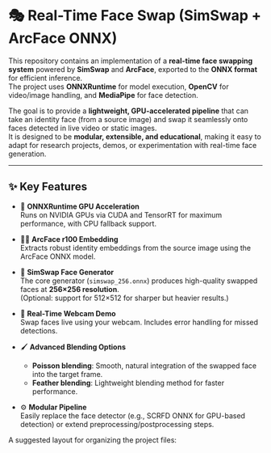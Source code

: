 # 🎭 Real-Time Face Swap (SimSwap + ArcFace ONNX)

This repository contains an implementation of a **real-time face swapping system** powered by **SimSwap** and **ArcFace**, exported to the **ONNX format** for efficient inference.  
The project uses **ONNXRuntime** for model execution, **OpenCV** for video/image handling, and **MediaPipe** for face detection.  

The goal is to provide a **lightweight, GPU-accelerated pipeline** that can take an identity face (from a source image) and swap it seamlessly onto faces detected in live video or static images.  
It is designed to be **modular, extensible, and educational**, making it easy to adapt for research projects, demos, or experimentation with real-time face generation.

---

## ✨ Key Features
- 🚀 **ONNXRuntime GPU Acceleration**  
  Runs on NVIDIA GPUs via CUDA and TensorRT for maximum performance, with CPU fallback support.  

- 🧑‍💻 **ArcFace r100 Embedding**  
  Extracts robust identity embeddings from the source image using the ArcFace ONNX model.  

- 🎨 **SimSwap Face Generator**  
  The core generator (`simswap_256.onnx`) produces high-quality swapped faces at **256×256 resolution**.  
  (Optional: support for 512×512 for sharper but heavier results.)  

- 🎥 **Real-Time Webcam Demo**  
  Swap faces live using your webcam. Includes error handling for missed detections.  

- 🖌️ **Advanced Blending Options**  
  - **Poisson blending**: Smooth, natural integration of the swapped face into the target frame.  
  - **Feather blending**: Lightweight blending method for faster performance.  

- ⚙️ **Modular Pipeline**  
  Easily replace the face detector (e.g., SCRFD ONNX for GPU-based detection) or extend preprocessing/postprocessing steps.  



A suggested layout for organizing the project files:


